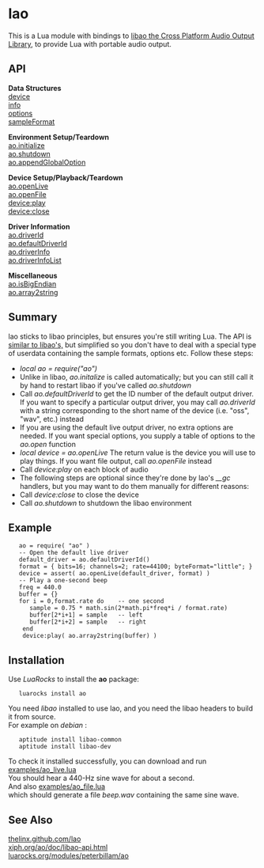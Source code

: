 # lao

This is a Lua module with bindings to
[libao the Cross Platform Audio Output Library](https://xiph.org/ao/),
to provide Lua with portable audio output.

## API

**Data Structures**   
[device](http://rawgit.com/thelinx/lao/master/doc/device.html)   
[info](http://rawgit.com/thelinx/lao/master/doc/info.html)   
[options](http://rawgit.com/thelinx/lao/master/doc/option.html)   
[sampleFormat](http://rawgit.com/thelinx/lao/master/doc/sample_format.html)   
   
**Environment Setup/Teardown**   
[ao.initialize](http://rawgit.com/thelinx/lao/master/doc/ao_initialize.html)   
[ao.shutdown](http://rawgit.com/thelinx/lao/master/doc/ao_shutdown.html)   
[ao.appendGlobalOption](http://rawgit.com/thelinx/lao/master/doc/ao_append_global_option.html)   
   
**Device Setup/Playback/Teardown**   
[ao.openLive](http://rawgit.com/thelinx/lao/master/doc/ao_open_live.html)   
[ao.openFile](http://rawgit.com/thelinx/lao/master/doc/ao_open_file.html)   
[device:play](http://rawgit.com/thelinx/lao/master/doc/device_play.html)   
[device:close](http://rawgit.com/thelinx/lao/master/doc/device_close.html)   
   
**Driver Information**   
[ao.driverId](http://rawgit.com/thelinx/lao/master/doc/ao_driver_id.html)   
[ao.defaultDriverId](http://rawgit.com/thelinx/lao/master/doc/ao_default_driver_id.html)   
[ao.driverInfo](http://rawgit.com/thelinx/lao/master/doc/ao_driver_info.html)   
[ao.driverInfoList](http://rawgit.com/thelinx/lao/master/doc/ao_driver_info_list.html)   
   
**Miscellaneous**   
[ao.isBigEndian](http://rawgit.com/thelinx/lao/master/doc/ao_is_big_endian.html)   
[ao.array2string](http://rawgit.com/thelinx/lao/master/doc/ao_array2string.html)

## Summary

lao sticks to libao principles, but ensures you're still writing Lua.
The API is
[similar to libao's,](https://xiph.org/ao/doc/libao-api.html)
but simplified so you don't have to deal with a special type
of userdata containing the sample formats, options etc.
Follow these steps:

*   *local ao = require("ao")*
*   Unlike in libao, *ao.initalize* is called automatically; but you can still call it by hand to restart libao if you've  called *ao.shutdown*
*   Call *ao.defaultDriverId* to get the ID number of the default output driver. If you want to specify a particular output driver, you may call *ao.driverId* with a string corresponding to the short name of the device (i.e. "oss", "wav", etc.) instead
*   If you are using the default live output driver, no extra options are needed. If you want special options, you supply a table of options to the *ao.open* function
*   *local device = ao.openLive*   The return value is the device you will use to play things. If you want file output, call *ao.openFile* instead
*   Call *device:play* on each block of audio
*   The following steps are optional since they're done by lao's *__gc* handlers, but you may want to do them manually for different reasons:
*   Call *device:close* to close the device
*   Call *ao.shutdown* to shutdown the libao environment

## Example

       ao = require( "ao" )
       -- Open the default live driver
       default_driver = ao.defaultDriverId()
       format = { bits=16; channels=2; rate=44100; byteFormat="little"; }
       device = assert( ao.openLive(default_driver, format) )
       -- Play a one-second beep
       freq = 440.0
       buffer = {}
       for i = 0,format.rate do    -- one second
          sample = 0.75 * math.sin(2*math.pi*freq*i / format.rate)
          buffer[2*i+1] = sample   -- left
          buffer[2*i+2] = sample   -- right
        end
        device:play( ao.array2string(buffer) )

## Installation

Use *LuaRocks* to install the **ao** package:

       luarocks install ao

You need *libao* installed to use lao,
and you need the libao headers to build it from source.   
For example on *debian* :

       aptitude install libao-common
       aptitude install libao-dev

To check it installed successfully, you can download and run
[examples/ao\_live.lua](https://rawgit.com/TheLinx/lao/master/examples/ao_live.lua)   
You should hear a 440-Hz sine wave for about a second.   
And also
[examples/ao\_file.lua](https://rawgit.com/TheLinx/lao/master/examples/ao_file.lua)   
which should generate a file *beep.wav* containing the same sine wave.


## See Also

[thelinx.github.com/lao](http://thelinx.github.com/lao)   
[xiph.org/ao/doc/libao-api.html](https://xiph.org/ao/doc/libao-api.html)   
[luarocks.org/modules/peterbillam/ao](http://luarocks.org/modules/peterbillam/ao)
